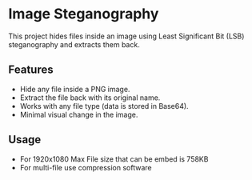 # Image Steganography

This project hides files inside an image using Least Significant Bit (LSB) steganography and extracts them back.

## Features
- Hide any file inside a PNG image.
- Extract the file back with its original name.
- Works with any file type (data is stored in Base64).
- Minimal visual change in the image.

## Usage
- For 1920x1080 Max File size that can be embed is 758KB
- For multi-file use compression software

